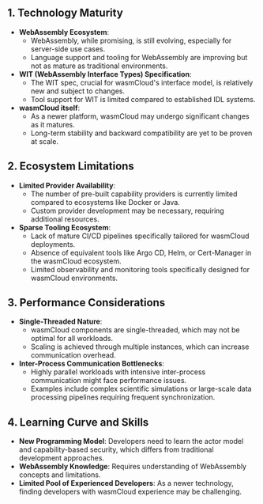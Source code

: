 ## 1. Technology Maturity

- **WebAssembly Ecosystem**:
    - WebAssembly, while promising, is still evolving, especially for server-side use cases.
    - Language support and tooling for WebAssembly are improving but not as mature as traditional environments.
- **WIT (WebAssembly Interface Types) Specification**:
    - The WIT spec, crucial for wasmCloud's interface model, is relatively new and subject to changes.
    - Tool support for WIT is limited compared to established IDL systems.
- **wasmCloud itself**:
    - As a newer platform, wasmCloud may undergo significant changes as it matures.
    - Long-term stability and backward compatibility are yet to be proven at scale.

## 2. Ecosystem Limitations

- **Limited Provider Availability**:
    - The number of pre-built capability providers is currently limited compared to ecosystems like Docker or Java.
    - Custom provider development may be necessary, requiring additional resources.
- **Sparse Tooling Ecosystem**:
    - Lack of mature CI/CD pipelines specifically tailored for wasmCloud deployments.
    - Absence of equivalent tools like Argo CD, Helm, or Cert-Manager in the wasmCloud ecosystem.
    - Limited observability and monitoring tools specifically designed for wasmCloud environments.

## 3. Performance Considerations

- **Single-Threaded Nature**:
    - wasmCloud components are single-threaded, which may not be optimal for all workloads.
    - Scaling is achieved through multiple instances, which can increase communication overhead.
- **Inter-Process Communication Bottlenecks**:
    - Highly parallel workloads with intensive inter-process communication might face performance issues.
    - Examples include complex scientific simulations or large-scale data processing pipelines requiring frequent synchronization.
## 4. Learning Curve and Skills

- **New Programming Model**: Developers need to learn the actor model and capability-based security, which differs from traditional development approaches.
- **WebAssembly Knowledge**: Requires understanding of WebAssembly concepts and limitations.
- **Limited Pool of Experienced Developers**: As a newer technology, finding developers with wasmCloud experience may be challenging.
